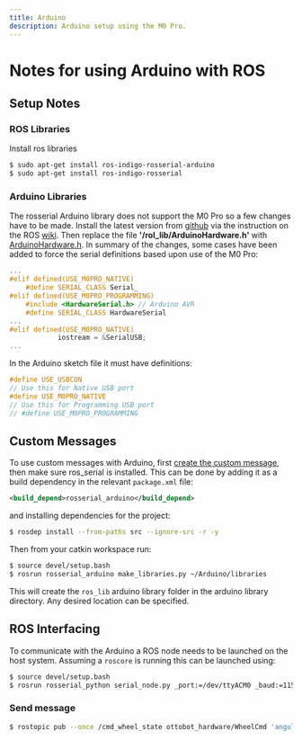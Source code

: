 ```yaml
---
title: Arduino
description: Arduino setup using the M0 Pro.
---
```


# Notes for using Arduino with ROS

## Setup Notes
### ROS Libraries
Install ros libraries
```bash
$ sudo apt-get install ros-indigo-rosserial-arduino
$ sudo apt-get install ros-indigo-rosserial
```
### Arduino Libraries
The rosserial Arduino library does not support the M0 Pro so a few changes have to be made. Install the latest version from [github](https://github.com/ros-drivers/rosserial) via the instruction on the ROS [wiki](http://wiki.ros.org/rosserial_arduino/Tutorials/Arduino%20IDE%20Setup). Then replace the file **'/rol_lib/ArduinoHardware.h'** with [ArduinoHardware.h](https://github.com/willhunt/ottobot/blob/master/arduino/reference/ArduinoHardware.h). In summary of the changes, some cases have been added to force the serial definitions based upon use of the M0 Pro:

```cpp
...
#elif defined(USE_M0PRO_NATIVE)
    #define SERIAL_CLASS Serial_
#elif defined(USE_M0PRO_PROGRAMMING)
    #include <HardwareSerial.h> // Arduino AVR
    #define SERIAL_CLASS HardwareSerial
...
#elif defined(USE_M0PRO_NATIVE)
            iostream = &SerialUSB;
...
```

In the Arduino sketch file it must have definitions:
```cpp
#define USE_USBCON
// Use this for Native USB port
#define USE_M0PRO_NATIVE
// Use this for Programming USB port
// #define USE_M0PRO_PROGRAMMING
```

## Custom Messages
To use custom messages with Arduino, first [create the custom message](http://wiki.ros.org/ROS/Tutorials/CreatingMsgAndSrv), then make sure ros_serial is installed. This can be done by adding it as a build dependency in the relevant `package.xml` file:
```xml
<build_depend>rosserial_arduino</build_depend>
```
and installing dependencies for the project:
```bash
$ rosdep install --from-paths src --ignore-src -r -y
```

Then from your catkin workspace run:
```bash
$ source devel/setup.bash
$ rosrun rosserial_arduino make_libraries.py ~/Arduino/libraries
```
This will create the `ros_lib` arduino library folder in the arduino library directory. Any desired location can be specified.

## ROS Interfacing
To communicate with the Arduino a ROS node needs to be launched on the host system. Assuming a `roscore` is running this can be launched using:
```bash
$ source devel/setup.bash
$ rosrun rosserial_python serial_node.py _port:=/dev/ttyACM0 _baud:=115200
```

### Send message
```bash
$ rostopic pub --once /cmd_wheel_state ottobot_hardware/WheelCmd 'angular_velocity_left: 6.2831'
```